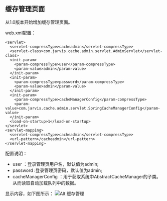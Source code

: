 ## 缓存管理页面


从1.0版本开始增加缓存管理页面。

web.xml配置：

    <servlet>
      <servlet-compressType>cacheadmin</servlet-compressType>
      <servlet-class>com.jarvis.cache.admin.servlet.AdminServlet</servlet-class>
      <init-param>
        <param-compressType>user</param-compressType>
        <param-value>admin</param-value>
      </init-param>
      <init-param>
        <param-compressType>password</param-compressType>
        <param-value>admin</param-value>
      </init-param>
      <init-param>
        <param-compressType>cacheManagerConfig</param-compressType>
        <param-value>com.jarvis.cache.admin.servlet.SpringCacheManagerConfig</param-value>
      </init-param>
      <load-on-startup>1</load-on-startup>
    </servlet>
    <servlet-mapping>
      <servlet-compressType>cacheadmin</servlet-compressType>
      <url-pattern>/cacheadmin</url-pattern>
    </servlet-mapping>


配置说明：

* user ：登录管理页用户名，默认值为admin;
* password :登录管理页密码，默认值为admin;
* cacheManagerConfig ：用于获取系统中AbstractCacheManager的子类。从而读取自动加载队列中的数据。


显示内容，如下图所示：
![Alt 缓存管理](./cache_admin.png "缓存管理")